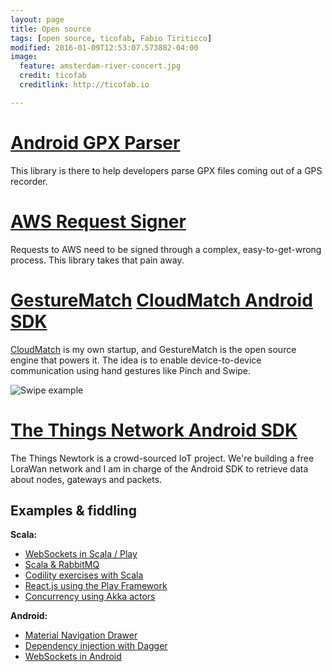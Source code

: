 ```yaml
---
layout: page
title: Open source
tags: [open source, ticofab, Fabio Tiriticco]
modified: 2016-01-09T12:53:07.573882-04:00
image:
  feature: amsterdam-river-concert.jpg
  credit: ticofab
  creditlink: http://ticofab.io

---
```


[Android GPX Parser](https://github.com/ticofab/android-gpx-parser)
===================================================================

This library is there to help developers parse GPX files coming out of a GPS recorder.

[AWS Request Signer](https://github.com/ticofab/aws-request-signer)
===================================================================

Requests to AWS need to be signed through a complex, easy-to-get-wrong process. This library takes that pain away.

[GestureMatch](https://github.com/ticofab/gesturematch)
[CloudMatch Android SDK](https://github.com/ticofab/cloudmatch_android_sdk)
===========================================================================

[CloudMatch](http://cloudmatch.io) is my own startup, and GestureMatch is the open source engine that powers it. The idea is to enable device-to-device communication using hand gestures like Pinch and Swipe.

![Swipe example]({{site.url}}/assets/swipe.png)

[The Things Network Android SDK](https://github.com/TheThingsNetwork/android-sdk)
===================================================================

The Things Newtork is a crowd-sourced IoT project. We're building a free LoraWan network and I am in charge of the Android SDK to retrieve data about nodes, gateways and packets.

Examples & fiddling
-------------------

**Scala:**

* [WebSockets in Scala / Play](https://github.com/ticofab/simple-play-websocket-server)
* [Scala & RabbitMQ](https://github.com/ticofab/Scala-RabbitMQ-Example)
* [Codility exercises with Scala](https://github.com/ticofab/codility-scala-lessons)
* [React.js using the Play Framework](https://github.com/ticofab/play-scala-webjars-react)
* [Concurrency using Akka actors](https://github.com/ticofab/play-scala-akka-example)

**Android:**

* [Material Navigation Drawer](https://github.com/ticofab/MaterialNavigationDrawer)
* [Dependency injection with Dagger](https://github.com/ticofab/DaggerExperimentAndroid)
* [WebSockets in Android](android-simple-websocket-client)




